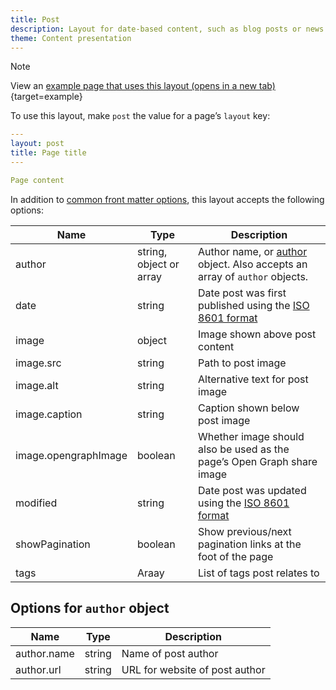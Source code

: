 ```yaml
---
title: Post
description: Layout for date-based content, such as blog posts or news items.
theme: Content presentation
---
```


> [!NOTE]
> View an [example page that uses this layout (opens in a new tab)](/example/post){target=example}

To use this layout, make `post` the value for a page’s `layout` key:

```yaml
---
layout: post
title: Page title
---

Page content
```

In addition to [common front matter options](/layouts/front-matter-options), this layout accepts the following options:

| Name                 | Type                    | Description                                                                                             |
| -------------------- | ----------------------- | ------------------------------------------------------------------------------------------------------- |
| author               | string, object or array | Author name, or [author](#options-for-author-object) object. Also accepts an array of `author` objects. |
| date                 | string                  | Date post was first published using the [ISO 8601 format](https://en.wikipedia.org/wiki/ISO_8601)       |
| image                | object                  | Image shown above post content                                                                          |
| image.src            | string                  | Path to post image                                                                                      |
| image.alt            | string                  | Alternative text for post image                                                                         |
| image.caption        | string                  | Caption shown below post image                                                                          |
| image.opengraphImage | boolean                 | Whether image should also be used as the page’s Open Graph share image                                  |
| modified             | string                  | Date post was updated using the [ISO 8601 format](https://en.wikipedia.org/wiki/ISO_8601)               |
| showPagination       | boolean                 | Show previous/next pagination links at the foot of the page                                             |
| tags                 | Araay                   | List of tags post relates to                                                                            |

## Options for `author` object

| Name        | Type   | Description                    |
| ----------- | ------ | ------------------------------ |
| author.name | string | Name of post author            |
| author.url  | string | URL for website of post author |
